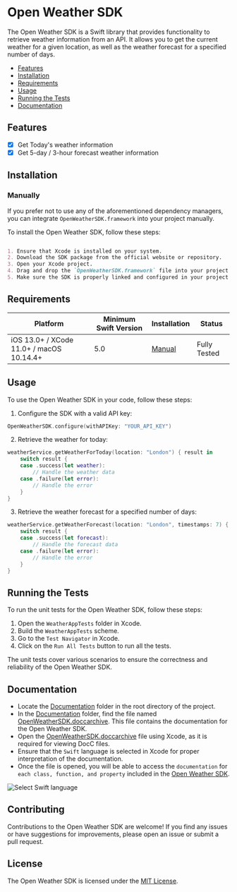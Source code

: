 
# Open Weather SDK

The Open Weather SDK is a Swift library that provides functionality to retrieve weather information from an API. It allows you to get the current weather for a given location, as well as the weather forecast for a specified number of days.


- [Features](#features)
- [Installation](#installation)
- [Requirements](#requirements)
- [Usage](#usage)
- [Running the Tests](#running-the-tests)
- [Documentation](#documentation)

## Features

- [x] Get Today's weather information
- [x] Get 5-day / 3-hour forecast weather information

## Installation
### Manually

If you prefer not to use any of the aforementioned dependency managers, you can integrate `OpenWeatherSDK.framework` into your project manually.

To install the Open Weather SDK, follow these steps:

```markdown

1. Ensure that Xcode is installed on your system.
2. Download the SDK package from the official website or repository.
3. Open your Xcode project.
4. Drag and drop the `OpenWeatherSDK.framework` file into your project's file structure.
5. Make sure the SDK is properly linked and configured in your project settings.

```

## Requirements

| Platform | Minimum Swift Version | Installation | Status |
| --- | --- | --- | --- |
| iOS 13.0+ / XCode 11.0+ / macOS 10.14.4+ | 5.0 | [Manual](#manually) | Fully Tested |

## Usage

To use the Open Weather SDK in your code, follow these steps:

1. Configure the SDK with a valid API key:

```swift
OpenWeatherSDK.configure(withAPIKey: "YOUR_API_KEY")
```

2. Retrieve the weather for today:

```swift
weatherService.getWeatherForToday(location: "London") { result in
    switch result {
    case .success(let weather):
        // Handle the weather data
    case .failure(let error):
        // Handle the error
    }
}
```

3. Retrieve the weather forecast for a specified number of days:

```swift
weatherService.getWeatherForecast(location: "London", timestamps: 7) { result in
    switch result {
    case .success(let forecast):
        // Handle the forecast data
    case .failure(let error):
        // Handle the error
    }
}
```

## Running the Tests

To run the unit tests for the Open Weather SDK, follow these steps:

1. Open the `WeatherAppTests` folder in Xcode.
2. Build the `WeatherAppTests` scheme.
3. Go to the `Test Navigator` in Xcode.
4. Click on the `Run All Tests` button to run all the tests.

The unit tests cover various scenarios to ensure the correctness and reliability of the Open Weather SDK.


## Documentation

- Locate the [Documentation](https://github.com/daksheshtalaviya/open-weather-sdk/tree/main/Documentation) folder in the root directory of the project.
- In the [Documentation](https://github.com/daksheshtalaviya/open-weather-sdk/tree/main/Documentation) folder, find the file named [OpenWeatherSDK.doccarchive](https://github.com/daksheshtalaviya/open-weather-sdk/tree/main/Documentation/OpenWeatherSDK.doccarchive). This file contains the documentation for the Open Weather SDK.
- Open the [OpenWeatherSDK.doccarchive](https://github.com/daksheshtalaviya/open-weather-sdk/tree/main/Documentation/OpenWeatherSDK.doccarchive) file using Xcode, as it is required for viewing DocC files.
- Ensure that the `Swift` language is selected in Xcode for proper interpretation of the documentation.
- Once the file is opened, you will be able to access the `documentation` for `each class, function, and property` included in the [Open Weather SDK](https://github.com/daksheshtalaviya/open-weather-sdk/tree/main/WeatherSDK).


![Select Swift language](https://drive.google.com/uc?id=10ou-4CCgWLyosI_rMfuXYcDp-YGWpTLZ&export=download)

## Contributing

Contributions to the Open Weather SDK are welcome! If you find any issues or have suggestions for improvements, please open an issue or submit a pull request.

## License

The Open Weather SDK is licensed under the [MIT License](LICENSE).
